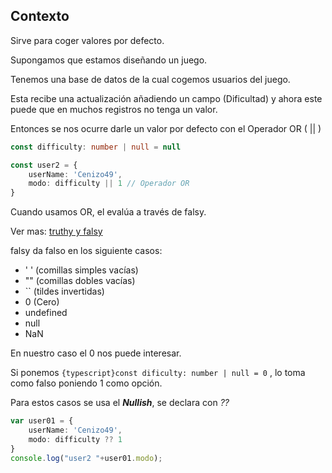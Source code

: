 
## Contexto

Sirve para coger valores por defecto.

Supongamos que estamos diseñando un juego.

Tenemos una base de datos de la cual cogemos usuarios del juego. 

Esta recibe una actualización añadiendo un campo (Dificultad) y ahora este puede que en muchos registros no tenga un valor.

Entonces se nos ocurre darle un valor por defecto con el Operador OR ( || )
```typescript title="Valor por Defecto OR"
const difficulty: number | null = null

const user2 = {
    userName: 'Cenizo49',
    modo: difficulty || 1 // Operador OR
}
```

Cuando usamos OR, el evalúa a través de falsy.

Ver mas: [truthy y falsy](https://arielfuggini.com/javascript-valores-truthy-falsy/)

falsy da falso en los siguiente casos:
- ' '  (comillas simples vacías)
- "" (comillas dobles vacías)
- \`\` (tildes invertidas)
- 0  (Cero)
- undefined 
- null
- NaN

En nuestro caso el 0  nos puede interesar.

Si ponemos `{typescript}const dificulty: number | null = 0` , lo toma como falso poniendo 1 como opción.

Para estos casos se usa el ***Nullish***, se declara con _??_

```typescript title="Nullish ??"
var user01 = {
    userName: 'Cenizo49',
    modo: difficulty ?? 1
}
console.log("user2 "+user01.modo);
```







